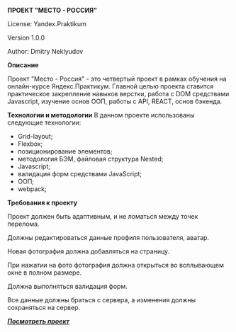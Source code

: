 **ПРОЕКТ "МЕСТО - РОССИЯ"**

License: Yandex.Praktikum

Version 1.0.0

Author: Dmitry Neklyudov

**Описание**

Проект "Место - Россия" - это четвертый проект в рамках обучения на онлайн-курсе Яндекс.Практикум. 
Главной целью проекта ставится практическое закрепление навыков верстки, 
работа с DOM средствами Javascript, изучение основ ООП, работы с API, REACT, основ бэкенда.

**Технологии и методологии**
В данном проекте использованы следующие технологии:

- Grid-layout;
- Flexbox;
- позиционирование элементов;
- методология БЭМ, файловая структура Nested;
- Javascript;
- валидация форм средствами JavaScript;
- ООП;
- webpack;


**Требования к проекту**

Проект должен быть адаптивным, и не ломаться между точек перелома.

Должны редактироваться данные профиля пользователя, аватар.

Новая фотография должна добавляться на страницу.

При нажатии на фото фотография должна открыться во всплывающем окне в полном размере.

Должна выполняться валидация форм.

Все данные должны браться с сервера, а изменения должны сохраняться на сервер.

 
 <a href="http://dnwd843.github.io/mesto/">***Посмотреть проект***</a>